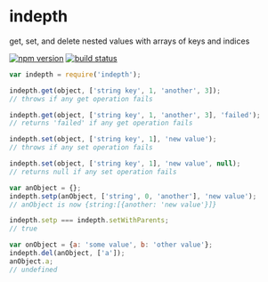 indepth
=======

get, set, and delete nested values with arrays of keys and indices

[![npm version](https://img.shields.io/npm/v/indepth.svg)](https://www.npmjs.com/package/indepth)
[![build status](https://img.shields.io/travis/kemitchell/indepth.js.svg)](http://travis-ci.org/kemitchell/indepth.js)

```javascript
var indepth = require('indepth');

indepth.get(object, ['string key', 1, 'another', 3]);
// throws if any get operation fails

indepth.get(object, ['string key', 1, 'another', 3], 'failed');
// returns 'failed' if any get operation fails

indepth.set(object, ['string key', 1], 'new value');
// throws if any set operation fails

indepth.set(object, ['string key', 1], 'new value', null);
// returns null if any set operation fails

var anObject = {};
indepth.setp(anObject, ['string', 0, 'another'], 'new value');
// anObject is now {string:[{another: 'new value'}]}

indepth.setp === indepth.setWithParents;
// true

var onObject = {a: 'some value', b: 'other value'};
indepth.del(anObject, ['a']);
anObject.a;
// undefined
```
